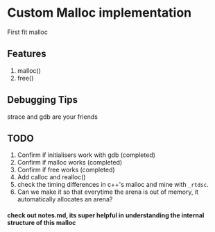 # Custom Malloc implementation
First fit malloc

## Features
1. malloc()
2. free()

## Debugging Tips
strace and gdb are your friends

## TODO
1. Confirm if initialisers work with gdb (completed)
2. Confirm if malloc works (completed)
3. Confirm if free works (completed)
4. Add calloc and realloc()
5. check the timing differences in c++'s malloc and mine with `_rtdsc`.
6. Can we make it so that everytime the arena is out of memory, it automatically allocates an arena?

#### check out notes.md, its super helpful in understanding the internal structure of this malloc